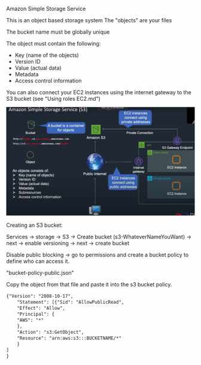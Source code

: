 Amazon Simple Storage Service

This is an object based storage system
The "objects" are your files

The bucket name must be globally unique

The object must contain the following:

- Key (name of the objects)
- Version ID
- Value (actual data) 
- Metadata
- Access control information

You can also connect your EC2 instances using the internet gateway to the S3 bucket (see "Using roles EC2.md")

![](../Images/S3BucketDiagram.PNG)

Creating an S3 bucket:

Services -> storage -> S3 -> Create bucket (s3-WhateverNameYouWant) -> next -> enable versioning -> next -> create bucket

Disable public blocking -> go to permissions and create a bucket policy to define who can access it.

"bucket-policy-public.json"

Copy the object from that file and paste it into the s3 bucket policy.

```
{"Version": "2008-10-17",
    "Statement": [{"Sid": "AllowPublicRead",
    "Effect": "Allow",
    "Principal": {
    "AWS": "*"
    },
    "Action": "s3:GetObject",
    "Resource": "arn:aws:s3:::BUCKETNAME/*"
    }
]
}
```